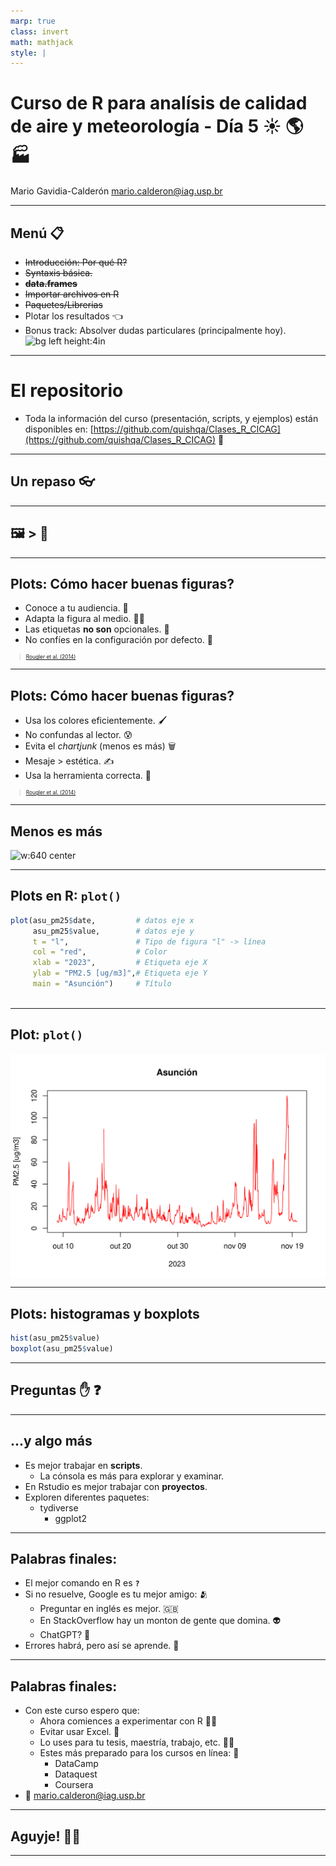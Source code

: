 ```yaml
---
marp: true
class: invert
math: mathjack
style: |
---
```


# Curso de R para analísis de calidad de aire y meteorología - Día 5 :sunny: :earth_americas: :factory: 

Mario Gavidia-Calderón
mario.calderon@iag.usp.br

---

## Menú :clipboard:

* ~~Introducción: Por qué R?~~
* ~~Syntaxis básica.~~
* ~~**data.frames**~~
* ~~Importar archivos en R~~ 
* ~~Paquetes/Librerias~~
* Plotar los resultados :point_left:
* Bonus track: Absolver dudas particulares (principalmente hoy).
![bg left height:4in](https://scontent.fcgh22-1.fna.fbcdn.net/v/t1.6435-9/138517430_720584161924830_2292600382378387368_n.jpg?stp=cp0_dst-jpg_e15_p320x320_q65&_nc_cat=111&ccb=1-7&_nc_sid=3c63d6&_nc_ohc=O5UnrkYpuuIAX9BtCLF&_nc_ht=scontent.fcgh22-1.fna&oh=00_AfD7obht1ijFnPAGL3VtHLYzBZdt-LNhPfj-STKYXQ5ydA&oe=658309BA)
---
# El repositorio
* Toda la información del curso (presentación, scripts, y ejemplos) están disponibles en:
[https://github.com/quishqa/Clases_R_CICAG](https://github.com/quishqa/Clases_R_CICAG) :takeout_box:

---
## <!--fit--> Un repaso :eyeglasses:

---
## <!--fit--> :framed_picture: $>$  :speech_balloon:
---
## Plots: Cómo hacer buenas figuras?
<style>
blockquote {
/*    border-top: 0.1em dashed #555; */
    font-size: 60%;
    margin-top: auto;
}
</style>

* Conoce a tu audiencia. :busts_in_silhouette:
* Adapta la figura al medio. :woman_factory_worker:
* Las etiquetas **no son** opcionales. :name_badge:
* No confíes en la configuración por defecto. :no_good:

> [Rougler et al. (2014)](https://journals.plos.org/ploscompbiol/article?id=10.1371/journal.pcbi.1003833)
---
## Plots: Cómo hacer buenas figuras?

* Usa los colores eficientemente. :paintbrush:
* No confundas al lector. :cold_sweat:
* Evita el _chartjunk_ (menos es más) :wastebasket:
* Mesaje > estética. :writing_hand:
* Usa la herramienta correcta. :toolbox:

> [Rougler et al. (2014)](https://journals.plos.org/ploscompbiol/article?id=10.1371/journal.pcbi.1003833)

---
## Menos es más
![w:640 center](http://static1.squarespace.com/static/56713bf4dc5cb41142f28d1f/5671e8bf816924fc22651410/5671eae2816924fc2265189a/1450306274301/data-ink.gif?format=original)

---
## Plots en R: `plot()`

```r
plot(asu_pm25$date,         # datos eje x 
     asu_pm25$value,        # datos eje y
     t = "l",               # Tipo de figura "l" -> línea
     col = "red",           # Color
     xlab = "2023",         # Etiqueta eje X
     ylab = "PM2.5 [ug/m3]",# Etiqueta eje Y
     main = "Asunción")     # Título
     
```
---
## Plot: `plot()`
<style>
img[alt~="center"]{
  display: block;
  margin: 0 auto;
}
</style> 

![w:640 center](figs/plot_pm25.png)

---
## Plots: histogramas y boxplots

```r
hist(asu_pm25$value)
boxplot(asu_pm25$value)
```
---
## <!--fit--> Preguntas :raised_hand: :question:

---
## ...y algo más

* Es mejor trabajar en **scripts**.
    * La cónsola es más para explorar y examinar.
* En Rstudio es mejor trabajar con **proyectos**.
* Exploren diferentes paquetes:
    * tydiverse
        * ggplot2

---
## Palabras finales:

* El mejor comando en R es **`?`**
* Si no resuelve, Google es tu mejor amigo: :people_hugging:
    * Preguntar en inglés es mejor. :uk:
    * En StackOverflow hay un monton de gente que domina. :alien:
    * ChatGPT? :robot:
* Errores habrá, pero así se aprende. :martial_arts_uniform:
---

## Palabras finales:

* Con este curso espero que:
    * Ahora comiences a experimentar con R :woman_scientist:
    * Evitar usar Excel. :speak_no_evil:
    * Lo uses para tu tesis, maestría, trabajo, etc. :technologist:
    * Estes más preparado para los cursos en línea: :muscle:
        * DataCamp
        * Dataquest
        * Coursera
* :email: mario.calderon@iag.usp.br

---

## <!--fit--> Aguyje! :bowing_man:
---
 
